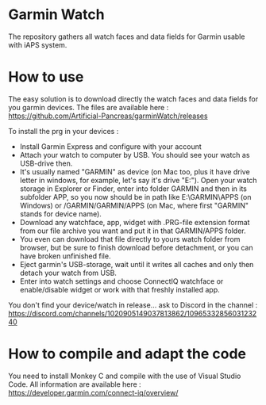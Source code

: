 # Garmin Watch

The repository gathers all watch faces and data fields for Garmin usable with iAPS system. 

# How to use 

The easy solution is to download directly the watch faces and data fields for you garmin devices. The files are available here : https://github.com/Artificial-Pancreas/garminWatch/releases 

To install the prg in your devices :
- Install Garmin Express and configure with your account
- Attach your watch to computer by USB. You should see your watch as USB-drive then.
- It's usually named "GARMIN" as device (on Mac too, plus it have drive letter in windows, for example, let's say it's drive "E:").
Open your watch storage in Explorer or Finder, enter into folder GARMIN and then in its subfolder APP, so you now should be in path like E:\GARMIN\APPS (on Windows) or /GARMIN/GARMIN/APPS  (on Mac, where first "GARMIN" stands for device name).
- Download any watchface, app, widget with .PRG-file extension format from our file archive you want and put it in that GARMIN/APPS folder.
- You even can download that file directly to yours watch folder from browser, but be sure to finish download before detachment, or you can have broken unfinished file.
- Eject garmin's USB-storage, wait until it writes all caches and only then detach your watch from USB.
- Enter into watch settings and choose ConnectIQ watchface or enable/disable widget or work with that freshly installed app.


You don't find your device/watch in release... ask to Discord in the channel : https://discord.com/channels/1020905149037813862/1096533285603123240 


# How to compile and adapt the code 

You need to install Monkey C and compile with the use of Visual Studio Code. 
All information are available here : https://developer.garmin.com/connect-iq/overview/ 
